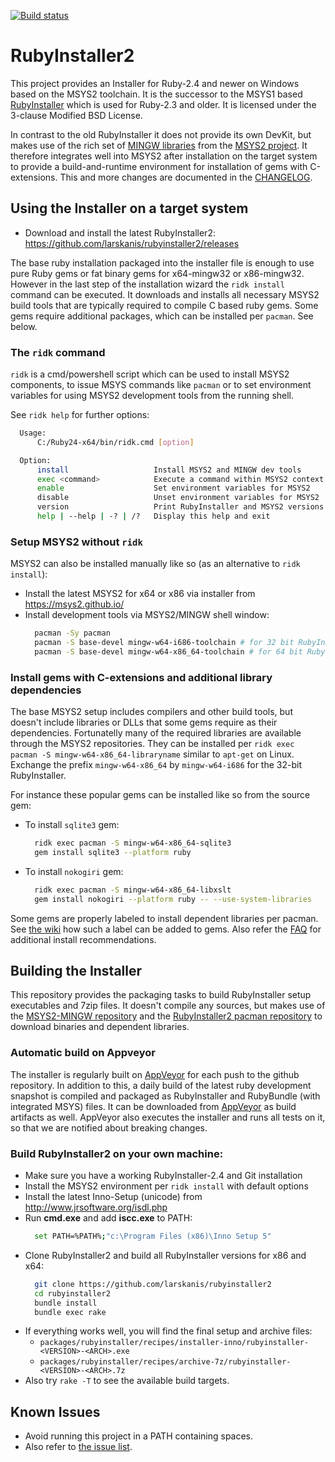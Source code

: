 [![Build status](https://ci.appveyor.com/api/projects/status/kq2b5dqv9ay132a2/branch/master?svg=true)](https://ci.appveyor.com/project/larskanis/rubyinstaller2-hbuor/branch/master)

# RubyInstaller2

This project provides an Installer for Ruby-2.4 and newer on Windows based on the MSYS2 toolchain.
It is the successor to the MSYS1 based [RubyInstaller](https://github.com/oneclick/rubyinstaller/) which is used for Ruby-2.3 and older.
It is licensed under the 3-clause Modified BSD License.

In contrast to the old RubyInstaller it does not provide its own DevKit, but makes use of the rich set of [MINGW libraries](https://github.com/Alexpux/MINGW-packages) from the [MSYS2 project](https://msys2.github.io/).
It therefore integrates well into MSYS2 after installation on the target system to provide a build-and-runtime environment for installation of gems with C-extensions.
This and more changes are documented in the [CHANGELOG](https://github.com/larskanis/rubyinstaller2/blob/master/CHANGELOG.md).

## Using the Installer on a target system

- Download and install the latest RubyInstaller2: https://github.com/larskanis/rubyinstaller2/releases

The base ruby installation packaged into the installer file is enough to use pure Ruby gems or fat binary gems for x64-mingw32 or x86-mingw32.
However in the last step of the installation wizard the `ridk install` command can be executed.
It downloads and installs all necessary MSYS2 build tools that are typically required to compile C based ruby gems.
Some gems require additional packages, which can be installed per `pacman`. See below.

### The `ridk` command

`ridk` is a cmd/powershell script which can be used to install MSYS2 components, to issue MSYS commands like `pacman` or to set environment variables for using MSYS2 development tools from the running shell.

See `ridk help` for further options:

```sh
  Usage:
      C:/Ruby24-x64/bin/ridk.cmd [option]

  Option:
      install                   Install MSYS2 and MINGW dev tools
      exec <command>            Execute a command within MSYS2 context
      enable                    Set environment variables for MSYS2
      disable                   Unset environment variables for MSYS2
      version                   Print RubyInstaller and MSYS2 versions
      help | --help | -? | /?   Display this help and exit
```

### Setup MSYS2 without `ridk`

MSYS2 can also be installed manually like so (as an alternative to `ridk install`):
- Install the latest MSYS2 for x64 or x86 via installer from https://msys2.github.io/
- Install development tools via MSYS2/MINGW shell window:
  ```sh
    pacman -Sy pacman
    pacman -S base-devel mingw-w64-i686-toolchain # for 32 bit RubyInstaller
    pacman -S base-devel mingw-w64-x86_64-toolchain # for 64 bit RubyInstaller
  ```

### Install gems with C-extensions and additional library dependencies

The base MSYS2 setup includes compilers and other build tools, but doesn't include libraries or DLLs that some gems require as their dependencies.
Fortunatelly many of the required libraries are available through the MSYS2 repositories.
They can be installed per `ridk exec pacman -S mingw-w64-x86_64-libraryname` similar to `apt-get` on Linux.
Exchange the prefix `mingw-w64-x86_64` by `mingw-w64-i686` for the 32-bit RubyInstaller.

For instance these popular gems can be installed like so from the source gem:

- To install `sqlite3` gem:
  ```sh
    ridk exec pacman -S mingw-w64-x86_64-sqlite3
    gem install sqlite3 --platform ruby
  ```
- To install `nokogiri` gem:
  ```sh
    ridk exec pacman -S mingw-w64-x86_64-libxslt
    gem install nokogiri --platform ruby -- --use-system-libraries
  ```

Some gems are properly labeled to install dependent libraries per pacman.
See [the wiki](https://github.com/oneclick/rubyinstaller2/wiki/For-gem-developers#msys2-library-dependency) how such a label can be added to gems.
Also refer the [FAQ](https://github.com/larskanis/rubyinstaller2/wiki/FAQ) for additional install recommendations.


## Building the Installer

This repository provides the packaging tasks to build RubyInstaller setup executables and 7zip files.
It doesn't compile any sources, but makes use of the [MSYS2-MINGW repository](https://github.com/Alexpux/MINGW-packages) and the [RubyInstaller2 pacman repository](https://github.com/oneclick/rubyinstaller2-packages) to download binaries and dependent libraries.

### Automatic build on Appveyor

The installer is regularly built on [AppVeyor](https://ci.appveyor.com/project/larskanis/rubyinstaller2-hbuor) for each push to the github repository.
In addition to this, a daily build of the latest ruby development snapshot is compiled and packaged as RubyInstaller and RubyBundle (with integrated MSYS) files.
It can be downloaded from [AppVeyor](https://ci.appveyor.com/project/larskanis/rubyinstaller2-hbuor) as build artifacts as well.
AppVeyor also executes the installer and runs all tests on it, so that we are notified about breaking changes.

### Build RubyInstaller2 on your own machine:

- Make sure you have a working RubyInstaller-2.4 and Git installation
- Install the MSYS2 environment per `ridk install` with default options
- Install the latest Inno-Setup (unicode) from http://www.jrsoftware.org/isdl.php
- Run **cmd.exe** and add **iscc.exe** to PATH:
  ```sh
    set PATH=%PATH%;"c:\Program Files (x86)\Inno Setup 5"
  ```
- Clone RubyInstaller2 and build all RubyInstaller versions for x86 and x64:
  ```sh
    git clone https://github.com/larskanis/rubyinstaller2
    cd rubyinstaller2
    bundle install
    bundle exec rake
  ```
- If everything works well, you will find the final setup and archive files: 
  * `packages/rubyinstaller/recipes/installer-inno/rubyinstaller-<VERSION>-<ARCH>.exe`
  * `packages/rubyinstaller/recipes/archive-7z/rubyinstaller-<VERSION>-<ARCH>.7z`
- Also try `rake -T` to see the available build targets.


## Known Issues

- Avoid running this project in a PATH containing spaces.
- Also refer to [the issue list](https://github.com/larskanis/rubyinstaller2/issues).
